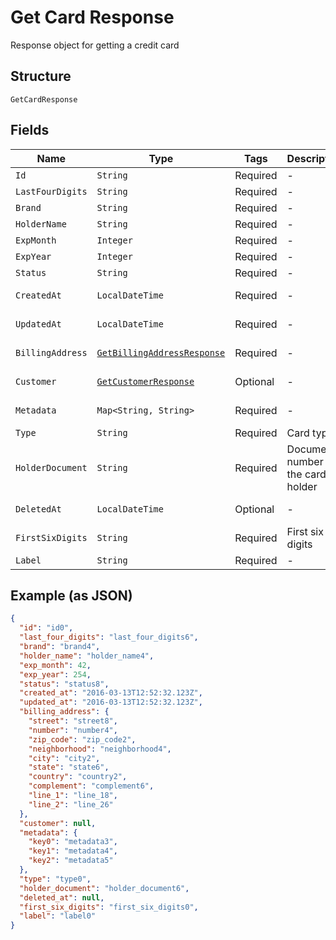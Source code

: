 
# Get Card Response

Response object for getting a credit card

## Structure

`GetCardResponse`

## Fields

| Name | Type | Tags | Description | Getter | Setter |
|  --- | --- | --- | --- | --- | --- |
| `Id` | `String` | Required | - | String getId() | setId(String id) |
| `LastFourDigits` | `String` | Required | - | String getLastFourDigits() | setLastFourDigits(String lastFourDigits) |
| `Brand` | `String` | Required | - | String getBrand() | setBrand(String brand) |
| `HolderName` | `String` | Required | - | String getHolderName() | setHolderName(String holderName) |
| `ExpMonth` | `Integer` | Required | - | Integer getExpMonth() | setExpMonth(Integer expMonth) |
| `ExpYear` | `Integer` | Required | - | Integer getExpYear() | setExpYear(Integer expYear) |
| `Status` | `String` | Required | - | String getStatus() | setStatus(String status) |
| `CreatedAt` | `LocalDateTime` | Required | - | LocalDateTime getCreatedAt() | setCreatedAt(LocalDateTime createdAt) |
| `UpdatedAt` | `LocalDateTime` | Required | - | LocalDateTime getUpdatedAt() | setUpdatedAt(LocalDateTime updatedAt) |
| `BillingAddress` | [`GetBillingAddressResponse`](../../doc/models/get-billing-address-response.md) | Required | - | GetBillingAddressResponse getBillingAddress() | setBillingAddress(GetBillingAddressResponse billingAddress) |
| `Customer` | [`GetCustomerResponse`](../../doc/models/get-customer-response.md) | Optional | - | GetCustomerResponse getCustomer() | setCustomer(GetCustomerResponse customer) |
| `Metadata` | `Map<String, String>` | Required | - | Map<String, String> getMetadata() | setMetadata(Map<String, String> metadata) |
| `Type` | `String` | Required | Card type | String getType() | setType(String type) |
| `HolderDocument` | `String` | Required | Document number for the card's holder | String getHolderDocument() | setHolderDocument(String holderDocument) |
| `DeletedAt` | `LocalDateTime` | Optional | - | LocalDateTime getDeletedAt() | setDeletedAt(LocalDateTime deletedAt) |
| `FirstSixDigits` | `String` | Required | First six digits | String getFirstSixDigits() | setFirstSixDigits(String firstSixDigits) |
| `Label` | `String` | Required | - | String getLabel() | setLabel(String label) |

## Example (as JSON)

```json
{
  "id": "id0",
  "last_four_digits": "last_four_digits6",
  "brand": "brand4",
  "holder_name": "holder_name4",
  "exp_month": 42,
  "exp_year": 254,
  "status": "status8",
  "created_at": "2016-03-13T12:52:32.123Z",
  "updated_at": "2016-03-13T12:52:32.123Z",
  "billing_address": {
    "street": "street8",
    "number": "number4",
    "zip_code": "zip_code2",
    "neighborhood": "neighborhood4",
    "city": "city2",
    "state": "state6",
    "country": "country2",
    "complement": "complement6",
    "line_1": "line_18",
    "line_2": "line_26"
  },
  "customer": null,
  "metadata": {
    "key0": "metadata3",
    "key1": "metadata4",
    "key2": "metadata5"
  },
  "type": "type0",
  "holder_document": "holder_document6",
  "deleted_at": null,
  "first_six_digits": "first_six_digits0",
  "label": "label0"
}
```


